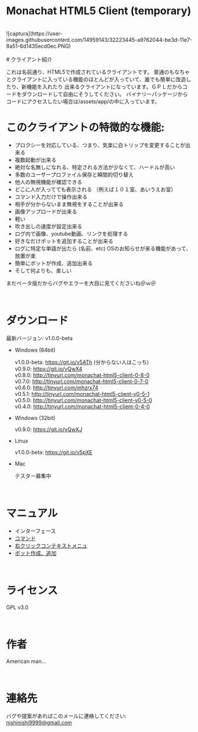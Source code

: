 ﻿# Monachat HTML5 Client (temporary)
<br>
![captura](https://user-images.githubusercontent.com/14959143/32223445-a9762044-be3d-11e7-8a51-6d1435ecd0ec.PNG)
<br><br>
# クライアント紹介

これは名前通り、HTML5で作成されているクライアントです。
普通のもなちゃとクライアントに入っている機能のほとんどが入っていて、誰でも簡単に改造したり、新機能を入れたり
出来るクライアントになっています。ＧＰＬだからコードをダウンロードして自由にそうしてください。
バイナリーパッケージからコードにアクセスしたい場合は/assets/app/の中に入っています。

# このクライアントの特徴的な機能:

- プロクシーを対応している、つまり、気楽に白トリップを変更することが出来る
- 複数起動が出来る
- 絶対な名無しになれる、特定される方法が少なくて、ハードルが高い
- 多数のユーザープロファイル保存と瞬間的切り替え
- 他人の無視機能が確認できる
- どこに人が入ってても表示される （例えば１０１室、あいうえお室）
- コマンド入力だけで操作出来る
- 相手が分からないまま無視をすることが出来る
- 画像アップロードが出来る
- 軽い
- 吹き出しの速度が設定出来る
- ログ内で画像、youtube動画、リンクを処理する
- 好きなだけボットを追加することが出来る
- ログに特定な単語が出たら (名前、etc) OSのお知らせが来る機能があって、放置が楽
- 簡単にボットが作成、追加出来る
- そして何よりも、楽しい

まだベータ版だからバグやエラーを大目に見てくださいね＠ｗ＠

<br>

# ダウンロード


最新バージョン: v1.0.0-beta


* Windows (64bit)

  v1.0.0-beta: https://git.io/v5ATh (分からない人はこっち)
  <br>
  v0.9.0: https://git.io/vQwX4
  <br>
  v0.8.0: http://tinyurl.com/monachat-html5-client-0-8-0
  <br>
  v0.7.0: http://tinyurl.com/monachat-html5-client-0-7-0
  <br>
  v0.6.0: http://tinyurl.com/mhzrx74
  <br>
  v0.5.1: http://tinyurl.com/monachat-html5-client-v0-5-1
  <br>
  v0.5.0: http://tinyurl.com/monachat-html5-client-v0-5-0
  <br>
  v0.4.0: http://tinyurl.com/monachat-html5-client-0-4-0
  
* Windows (32bit)

  v0.9.0: https://git.io/vQwXJ

* Linux

  v1.0.0-beta: https://git.io/v5pXE

* Mac

  テスター募集中

<br>

# マニュアル

  - インターフェース
  - <a href='https://github.com/nishinishi9999/monachat-html5-client/wiki/%E3%82%B3%E3%83%9E%E3%83%B3%E3%83%89%E3%83%AA%E3%82%B9%E3%83%88'>コマンド</a>
  - <a href='https://github.com/nishinishi9999/monachat-html5-client/wiki/%E3%82%B3%E3%83%B3%E3%83%86%E3%82%AD%E3%82%B9%E3%83%88%E3%83%A1%E3%83%8B%E3%83%A5'>右クリックコンテキストメニュ</a>
  - <a href='https://github.com/nishinishi9999/monachat-html5-client/wiki/%E3%83%9C%E3%83%83%E3%83%88%E4%BD%9C%E6%88%90%E3%80%81%E8%BF%BD%E5%8A%A0'>ボット作成、追加</a>

<br>

# ライセンス

GPL v3.0

<br>

# 作者

American man...

<br>

# 連絡先

バグや提案があればこのメールに連絡してください: nishinishi9999@gmail.com
